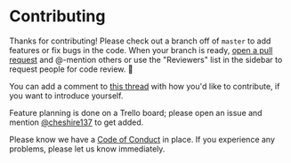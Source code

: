 # Contributing

Thanks for contributing! Please check out a branch off of `master` to
add features or fix bugs in the code. When your branch is ready,
[open a pull request](https://github.com/cheshire137/overwatch-team-comps/compare)
and @-mention others or use the "Reviewers" list in the sidebar to request
people for code review. :eyes:

You can add a comment to [this thread](https://github.com/cheshire137/overwatch-team-comps/issues/2)
with how you'd like to contribute, if you want to introduce yourself.

Feature planning is done on a Trello board; please open an issue and mention
[@cheshire137](https://github.com/cheshire137) to get added.

Please know we have a [Code of
Conduct](CODE_OF_CONDUCT.md) in place.
If you experience any problems, please let us know immediately.
